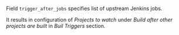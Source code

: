 
Field `trigger_after_jobs` specifies list of upstream Jenkins jobs.

It results in configuration
of _Projects to watch_
under _Build after other projects are built_
in _Buil Triggers_ section.

